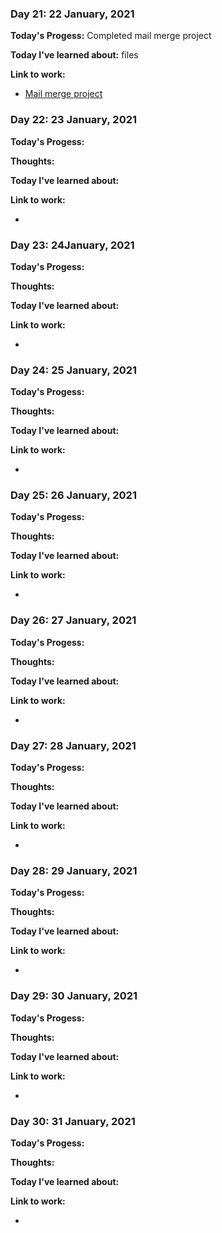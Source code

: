 ### Day 21: 22 January, 2021
**Today's Progess:**  Completed mail merge project

**Today I've learned about:**  files

**Link to work:**

* [Mail merge project](https://github.com/bethpritchard/100DaysOfCodeBootcamp/tree/master/Day24)

### Day 22: 23 January, 2021
**Today's Progess:**  

**Thoughts:** 

**Today I've learned about:**

**Link to work:**

* []()

### Day 23:  24January, 2021
**Today's Progess:**  

**Thoughts:** 

**Today I've learned about:**

**Link to work:**

* []()

### Day 24: 25 January, 2021
**Today's Progess:**  

**Thoughts:** 

**Today I've learned about:**

**Link to work:**

* []()

### Day 25: 26 January, 2021
**Today's Progess:**  

**Thoughts:** 

**Today I've learned about:**

**Link to work:**

* []()

### Day 26: 27 January, 2021
**Today's Progess:**  

**Thoughts:** 

**Today I've learned about:**

**Link to work:**

* []()

### Day 27: 28 January, 2021
**Today's Progess:**  

**Thoughts:** 

**Today I've learned about:**

**Link to work:**

* []()

### Day 28: 29 January, 2021
**Today's Progess:**  

**Thoughts:** 

**Today I've learned about:**

**Link to work:**

* []()

### Day 29: 30 January, 2021
**Today's Progess:**  

**Thoughts:** 

**Today I've learned about:**

**Link to work:**

* []()

### Day 30: 31 January, 2021
**Today's Progess:**  

**Thoughts:** 

**Today I've learned about:**

**Link to work:**

* []()




















<!--
### Day 21:  January, 2021
**Today's Progess:**  

**Thoughts:** 

**Today I've learned about:**

**Link to work:**

* []()

### Day 22:  January, 2021
**Today's Progess:**  

**Thoughts:** 

**Today I've learned about:**

**Link to work:**

* []()

### Day 23:  January, 2021
**Today's Progess:**  

**Thoughts:** 

**Today I've learned about:**

**Link to work:**

* []()

### Day 24:  January, 2021
**Today's Progess:**  

**Thoughts:** 

**Today I've learned about:**

**Link to work:**

* []()

### Day 25:  January, 2021
**Today's Progess:**  

**Thoughts:** 

**Today I've learned about:**

**Link to work:**

* []()

### Day 26:  January, 2021
**Today's Progess:**  

**Thoughts:** 

**Today I've learned about:**

**Link to work:**

* []()

### Day 27:  January, 2021
**Today's Progess:**  

**Thoughts:** 

**Today I've learned about:**

**Link to work:**

* []()

### Day 28:  January, 2021
**Today's Progess:**  

**Thoughts:** 

**Today I've learned about:**

**Link to work:**

* []()

### Day 29:  January, 2021
**Today's Progess:**  

**Thoughts:** 

**Today I've learned about:**

**Link to work:**

* []()

### Day 30:  January, 2021
**Today's Progess:**  

**Thoughts:** 

**Today I've learned about:**

**Link to work:**

* []()






-->
